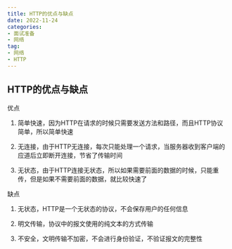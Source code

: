 ```yaml
---
title: HTTP的优点与缺点
date: 2022-11-24
categories: 
- 面试准备
- 网络
tag:
- 网络
- HTTP
---
```


## HTTP的优点与缺点

优点

1. 简单快速，因为HTTP在请求的时候只需要发送方法和路径，而且HTTP协议简单，所以简单快速

2. 无连接，由于HTTP无连接，每次只能处理一个请求，当服务器收到客户端的应道后立即断开连接，节省了传输时间

3. 无状态，由于HTTP连接无状态，所以如果需要前面的数据的时候，只能重传，但是如果不需要前面的数据，就比较快速了

缺点

1. 无状态，HTTP是一个无状态的协议，不会保存用户的任何信息

2. 明文传输，协议中的报文使用的纯文本的方式传输

3. 不安全，文明传输不加密，不会进行身份验证，不验证报文的完整性
